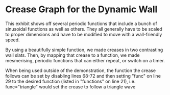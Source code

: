 # Crease Graph for the Dynamic Wall

This exhibit shows off several periodic functions that include a bunch of sinusoidal functions as well as others. They all generally have to be scaled to proper dimensions and have to be modified to move with a wall-friendly speed.

By using a beautifully simple function, we made creases in two contrasting wall slats. Then, by mapping that crease to a function, we made mesmerising, periodic functions that can either repeat, or switch on a timer.

When being used outside of the demonstration, the function the crease follows can be set by disabling lines 68-72 and then setting "func" on line 29 to the desired function (listed in "functions" on line 21), i.e. func="triangle" would set the crease to follow a triangle wave
